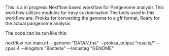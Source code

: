 This is a in progress Nextflow based workflow for Pangenome analysis
This workflow utilizes modules for easy customisation
The tools used in this workflow are: Prokka for converting the genome to a gff format, Roary for the actual pangenome analysis

The code can be run like this:
 
 nextflow run main.nf --genome "DATA/*/*.fna" --prokka_output "results/" --cpus 4 --kingdom "Bacteria" --locustag "GENOME"
